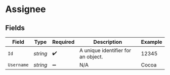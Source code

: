 # Assignee


## Fields

| Field                              | Type                               | Required                           | Description                        | Example                            |
| ---------------------------------- | ---------------------------------- | ---------------------------------- | ---------------------------------- | ---------------------------------- |
| `Id`                               | *string*                           | :heavy_check_mark:                 | A unique identifier for an object. | 12345                              |
| `Username`                         | *string*                           | :heavy_minus_sign:                 | N/A                                | Cocoa                              |